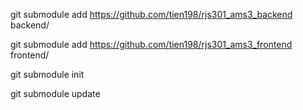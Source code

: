 git submodule add https://github.com/tien198/rjs301_ams3_backend backend/

git submodule add https://github.com/tien198/rjs301_ams3_frontend frontend/

git submodule init

git submodule update